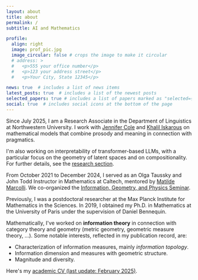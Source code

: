 ```yaml
---
layout: about
title: about
permalink: /
subtitle: AI and Mathematics

profile:
  align: right
  image: prof_pic.jpg
  image_circular: false # crops the image to make it circular
  # address: >
  #   <p>555 your office number</p>
  #   <p>123 your address street</p>
  #   <p>Your City, State 12345</p>

news: true  # includes a list of news items
latest_posts: true  # includes a list of the newest posts
selected_papers: true # includes a list of papers marked as "selected={true}"
social: true  # includes social icons at the bottom of the page
---
```


Since July 2025, I am a Research Associate in the Department of Linguistics at Northwestern University. I work with [Jennifer Cole](https://sites.northwestern.edu/cole/) and [Khalil Iskarous](https://dornsife.usc.edu/profile/khalil-iskarous/) on mathematical models that combine prosody and  meaning in connection with pragmatics. 

I'm also  working on interpretability of transformer-based LLMs, with a particular focus on the geometry of latent spaces and on compositionality. For further details, see the [research section]({{site.baseurl}}/research/). 

From October 2021 to December 2024, I served as an Olga Taussky and John Todd Instructor in Mathematics at Caltech, mentored by <a href="https://www.its.caltech.edu/~matilde/">Matilde Marcolli</a>. We co-organized the <a href="https://www.its.caltech.edu/~vigneaux/igps/">Information, Geometry, and Physics Seminar</a>.

Previously, I was a postdoctoral researcher at the Max Planck Institute for Mathematics in the Sciences. In 2019, I obtained my Ph.D. in Mathematics at the University of Paris under the supervision of Daniel Bennequin.

Mathematically, I've worked on **information theory** in connection with category theory and  geometry (metric geometry, geometric measure theory, ...).  Some notable interests, reflected in my publication record, are:
* Characterization of information measures, mainly *information topology*. 
* Information dimension and measures with geometric structure.
* Magnitude and diversity.

Here's my [academic CV (last update: February 2025)]({{site.baseurl}}/assets/pdf/Academic-CV-Feb2025.pdf). 







